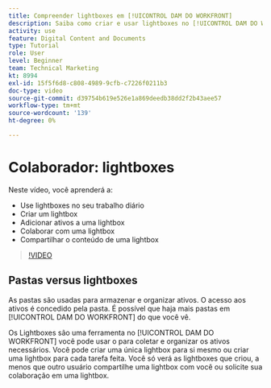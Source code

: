```yaml
---
title: Compreender lightboxes em [!UICONTROL DAM DO WORKFRONT]
description: Saiba como criar e usar lightboxes no [!UICONTROL DAM DO WORKFRONT].
activity: use
feature: Digital Content and Documents
type: Tutorial
role: User
level: Beginner
team: Technical Marketing
kt: 8994
exl-id: 15f5f6d8-c808-4989-9cfb-c7226f0211b3
doc-type: video
source-git-commit: d39754b619e526e1a869deedb38dd2f2b43aee57
workflow-type: tm+mt
source-wordcount: '139'
ht-degree: 0%

---
```


# Colaborador: lightboxes

Neste vídeo, você aprenderá a:

* Use lightboxes no seu trabalho diário
* Criar um lightbox
* Adicionar ativos a uma lightbox
* Colaborar com uma lightbox
* Compartilhar o conteúdo de uma lightbox

>[!VIDEO](https://video.tv.adobe.com/v/335254/?quality=12)

## Pastas versus lightboxes

As pastas são usadas para armazenar e organizar ativos. O acesso aos ativos é concedido pela pasta. É possível que haja mais pastas em [!UICONTROL DAM DO WORKFRONT] do que você vê.

Os Lightboxes são uma ferramenta no [!UICONTROL DAM DO WORKFRONT] você pode usar o para coletar e organizar os ativos necessários. Você pode criar uma única lightbox para si mesmo ou criar uma lightbox para cada tarefa feita. Você só verá as lightboxes que criou, a menos que outro usuário compartilhe uma lightbox com você ou solicite sua colaboração em uma lightbox.
